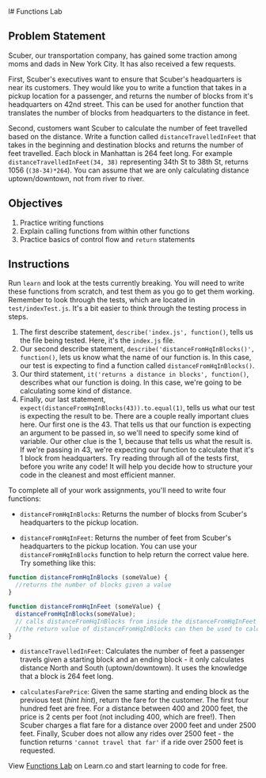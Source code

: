 l# Functions Lab

## Problem Statement

Scuber, our transportation company, has gained some traction among moms and dads in New York City. It has
also received a few requests.

First, Scuber's executives want to ensure that Scuber's headquarters is near
its customers. They would like you to write a function that takes in a pickup location
for a passenger, and returns the number of blocks from it's headquarters on
42nd street. This can be used for another function that translates the number
of blocks from headquarters to the distance in feet.

Second, customers want Scuber to calculate the number of feet travelled based on
the distance. Write a function called `distanceTravelledInFeet` that takes in the
beginning and destination blocks and returns the number of feet travelled. Each
block in Manhattan is 264 feet long. For example `distanceTravelledInFeet(34, 38)`
representing 34th St to 38th St, returns 1056 (`(38-34)*264`). You can assume
that we are only calculating distance uptown/downtown, not from river to river.

## Objectives

1. Practice writing functions
2. Explain calling functions from within other functions
2. Practice basics of control flow and `return` statements

## Instructions

Run `learn` and look at the tests currently breaking. You will need to write
these functions from scratch, and test them as you go to get them working.
Remember to look through the tests, which are located in `test/indexTest.js`.
It's a bit easier to think through the testing process in steps. 
1. The first describe statement, `describe('index.js', function()`, tells us the
file being tested. Here, it's the `index.js` file.
2. Our second describe statement, `describe('distanceFromHqInBlocks()',
function()`, lets us know what the name of our function is. In this case, our
test is expecting to find a function called `distanceFromHqInBlocks()`.
3. Our third statement, `it('returns a distance in blocks', function()`, describes
what our function is doing. In this case, we're going to be calculating some
kind of distance. 
4. Finally, our last statement, `expect(distanceFromHqInBlocks(43)).to.equal(1)`,
tells us what our test is expecting the result to be. There are a couple really
important clues here. Our first one is the 43. That tells us that our function
is expecting an argument to be passed in, so we'll need to specify some kind of
variable. Our other clue is the 1, because that tells us what the result is. If
we're passing in 43, we're expecting our function to calculate that it's 1 block
from headquarters. 
Try reading through all of the tests first, before you write any code! It will
help you decide how to structure your code in the cleanest and most efficient
manner. 

To complete all of your work assignments, you'll need to write four functions:

* `distanceFromHqInBlocks`: Returns the number of blocks from Scuber's
headquarters to the pickup location.

* `distanceFromHqInFeet`: Returns the number of feet from Scuber's
headquarters to the pickup location. You can use your
`distanceFromHqInBlocks` function to help return the correct value here. Try something like this:

```js
function distanceFromHqInBlocks (someValue) {
  //returns the number of blocks given a value
}

function distanceFromHqInFeet (someValue) {
  distanceFromHqInBlocks(someValue);
  // calls distanceFromHqInBlocks from inside the distanceFromHqInFeet function, passing the argument from distanceFromHqInFeet into distanceFromHqInBlocks
  //the return value of distanceFromHqInBlocks can then be used to calculate feet
}
```

* `distanceTravelledInFeet`: Calculates the number of feet a passenger travels
given a starting block and an ending block - it only calculates distance North
and South (uptown/downtown). It uses the knowledge that a block is 264 feet
long.

* `calculatesFarePrice`: Given the same starting and ending block as the
previous test (_hint hint_), return the fare for the customer. The first four
hundred feet are free. For a distance between 400 and 2000 feet, the price is 2
cents per foot (not including 400, which are free!). Then Scuber charges a
flat fare for a distance over 2000 feet and under 2500 feet. Finally, Scuber
does not allow any rides over 2500 feet - the function returns `'cannot travel
that far'` if a ride over 2500 feet is requested.

<p class='util--hide'>View <a href='https://learn.co/lessons/js-basics-functions-lab'>Functions Lab</a> on Learn.co and start learning to code for free.</p>
